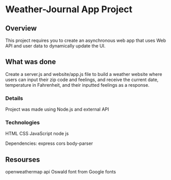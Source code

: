 # Weather-Journal App Project

## Overview
This project requires you to create an asynchronous web app that uses Web API and user data to dynamically update the UI. 

## What was done
Create a server.js and website/app.js file to build a weather website where users can input their zip code and feelings, and receive the current date, temperature in Fahrenheit, and their inputted feelings as a response.

### Details
Project was made using Node.js and external API


### Technologies
HTML
CSS
JavaScript
node js

Dependencies:
express
cors
body-parser


## Resourses
openweathermap api
Oswald font from Google fonts
